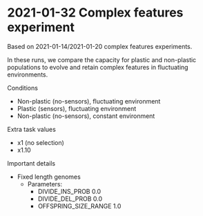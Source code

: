 # 2021-01-32 Complex features experiment

Based on 2021-01-14/2021-01-20 complex features experiments.

In these runs, we compare the capacity for plastic and non-plastic populations to evolve and retain complex features in fluctuating environments.

Conditions

- Non-plastic (no-sensors), fluctuating environment
- Plastic (sensors), fluctuating environment
- Non-plastic (no-sensors), constant environment

Extra task values

- x1 (no selection)
- x1.10

Important details

- Fixed length genomes
  - Parameters:
    - DIVIDE_INS_PROB 0.0
    - DIVIDE_DEL_PROB 0.0
    - OFFSPRING_SIZE_RANGE 1.0